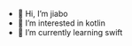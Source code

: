 - 👋 Hi, I’m jiabo
- 👀 I’m interested in kotlin
- 🌱 I’m currently learning swift

<!---
jianbo1124/jianbo1124 is a ✨ special ✨ repository because its `README.md` (this file) appears on your GitHub profile.
You can click the Preview link to take a look at your changes.
--->
